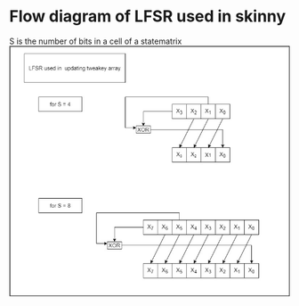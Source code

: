 # Flow diagram of LFSR used in skinny
S is the number of bits in a cell of a statematrix
![LFSR](../../images/LFSR.jpg)

